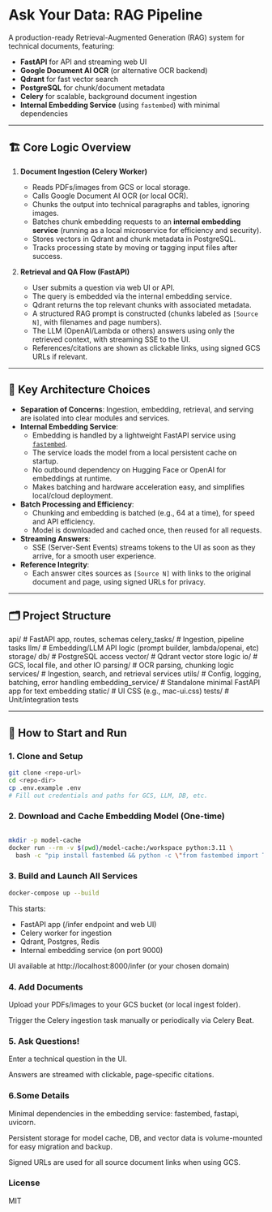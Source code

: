 # Ask Your Data: RAG Pipeline

A production-ready Retrieval-Augmented Generation (RAG) system for technical documents, featuring:

- **FastAPI** for API and streaming web UI  
- **Google Document AI OCR** (or alternative OCR backend)  
- **Qdrant** for fast vector search  
- **PostgreSQL** for chunk/document metadata  
- **Celery** for scalable, background document ingestion  
- **Internal Embedding Service** (using `fastembed`) with minimal dependencies  

---

## 🏗️ Core Logic Overview

1. **Document Ingestion (Celery Worker)**  
   - Reads PDFs/images from GCS or local storage.  
   - Calls Google Document AI OCR (or local OCR).  
   - Chunks the output into technical paragraphs and tables, ignoring images.  
   - Batches chunk embedding requests to an **internal embedding service** (running as a local microservice for efficiency and security).  
   - Stores vectors in Qdrant and chunk metadata in PostgreSQL.  
   - Tracks processing state by moving or tagging input files after success.

2. **Retrieval and QA Flow (FastAPI)**  
   - User submits a question via web UI or API.  
   - The query is embedded via the internal embedding service.  
   - Qdrant returns the top relevant chunks with associated metadata.  
   - A structured RAG prompt is constructed (chunks labeled as `[Source N]`, with filenames and page numbers).  
   - The LLM (OpenAI/Lambda or others) answers using only the retrieved context, with streaming SSE to the UI.  
   - References/citations are shown as clickable links, using signed GCS URLs if relevant.

---

## 🌟 Key Architecture Choices

- **Separation of Concerns**: Ingestion, embedding, retrieval, and serving are isolated into clear modules and services.  
- **Internal Embedding Service**:  
  - Embedding is handled by a lightweight FastAPI service using [`fastembed`](https://github.com/flagopen/fastembed).  
  - The service loads the model from a local persistent cache on startup.  
  - No outbound dependency on Hugging Face or OpenAI for embeddings at runtime.  
  - Makes batching and hardware acceleration easy, and simplifies local/cloud deployment.  
- **Batch Processing and Efficiency**:  
  - Chunking and embedding is batched (e.g., 64 at a time), for speed and API efficiency.  
  - Model is downloaded and cached once, then reused for all requests.  
- **Streaming Answers**:  
  - SSE (Server-Sent Events) streams tokens to the UI as soon as they arrive, for a smooth user experience.  
- **Reference Integrity**:  
  - Each answer cites sources as `[Source N]` with links to the original document and page, using signed URLs for privacy.

---

## 🗂 Project Structure


api/ # FastAPI app, routes, schemas
celery_tasks/ # Ingestion, pipeline tasks
llm/ # Embedding/LLM API logic (prompt builder, lambda/openai, etc)
storage/
db/ # PostgreSQL access
vector/ # Qdrant vector store logic
io/ # GCS, local file, and other IO
parsing/ # OCR parsing, chunking logic
services/ # Ingestion, search, and retrieval services
utils/ # Config, logging, batching, error handling
embedding_service/ # Standalone minimal FastAPI app for text embedding
static/ # UI CSS (e.g., mac-ui.css)
tests/ # Unit/integration tests


---

## 🚀 How to Start and Run

### 1. Clone and Setup
```bash
git clone <repo-url>
cd <repo-dir>
cp .env.example .env
# Fill out credentials and paths for GCS, LLM, DB, etc.
```

### 2. Download and Cache Embedding Model (One-time)
```bash

mkdir -p model-cache
docker run --rm -v $(pwd)/model-cache:/workspace python:3.11 \
  bash -c "pip install fastembed && python -c \"from fastembed import TextEmbedding; TextEmbedding('BAAI/bge-base-en-v1.5', cache_dir='/workspace')\""
```

### 3. Build and Launch All Services
```bash
docker-compose up --build
```
This starts:

- FastAPI app (/infer endpoint and web UI)
- Celery worker for ingestion
- Qdrant, Postgres, Redis
- Internal embedding service (on port 9000)

UI available at http://localhost:8000/infer (or your chosen domain)

### 4. Add Documents
Upload your PDFs/images to your GCS bucket (or local ingest folder).

Trigger the Celery ingestion task manually or periodically via Celery Beat.

### 5. Ask Questions!
Enter a technical question in the UI.

Answers are streamed with clickable, page-specific citations.



### 6.Some Details

Minimal dependencies in the embedding service: fastembed, fastapi, uvicorn.

Persistent storage for model cache, DB, and vector data is volume-mounted for easy migration and backup.

Signed URLs are used for all source document links when using GCS.


### License
MIT